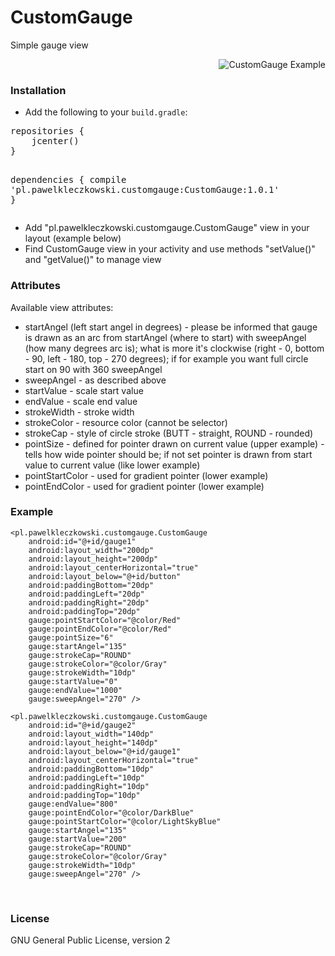 CustomGauge
===========

Simple gauge view

<img style="float: right" src="example.jpg" title="CustomGauge Example">


&nbsp;

### Installation

 * Add the following to your <code>build.gradle</code>:


<div class="highlight highlight-source-groovy-gradle"><pre><span class="pl-en">repositories</span> {
    jcenter()
}

<span class="pl-en">dependencies</span> {
    compile <span class="pl-s"><span class="pl-pds">'</span>pl.pawelkleczkowski.customgauge:CustomGauge:1.0.1<span class="pl-pds">'</span></span>
}</pre></div>
 * Add "pl.pawelkleczkowski.customgauge.CustomGauge" view in your layout (example below)
 * Find CustomGauge view in your activity and use methods "setValue()" and "getValue()" to manage view

### Attributes

Available view attributes:
 * startAngel (left start angel in degrees) - please be informed that gauge is drawn as an arc from startAngel (where to start) with sweepAngel (how many degrees arc is); what is more it's clockwise (right - 0, bottom - 90, left - 180, top - 270 degrees); if for example you want full circle start on 90 with 360 sweepAngel
 * sweepAngel - as described above
 * startValue - scale start value
 * endValue - scale end value
 * strokeWidth - stroke width
 * strokeColor - resource color (cannot be selector)
 * strokeCap - style of circle stroke (BUTT - straight, ROUND - rounded)
 * pointSize - defined for pointer drawn on current value (upper example) - tells how wide pointer should be; if not set pointer is drawn from start value to current value (like lower example)
 * pointStartColor - used for gradient pointer (lower example)
 * pointEndColor - used for gradient pointer (lower example)


### Example

    
    <pl.pawelkleczkowski.customgauge.CustomGauge
        android:id="@+id/gauge1"
        android:layout_width="200dp"
        android:layout_height="200dp"
        android:layout_centerHorizontal="true"
        android:layout_below="@+id/button"
        android:paddingBottom="20dp"
        android:paddingLeft="20dp"
        android:paddingRight="20dp"
        android:paddingTop="20dp"
        gauge:pointStartColor="@color/Red"
        gauge:pointEndColor="@color/Red"
        gauge:pointSize="6"
        gauge:startAngel="135"
        gauge:strokeCap="ROUND"
        gauge:strokeColor="@color/Gray"
        gauge:strokeWidth="10dp"
        gauge:startValue="0"
        gauge:endValue="1000"    
        gauge:sweepAngel="270" />

    <pl.pawelkleczkowski.customgauge.CustomGauge
        android:id="@+id/gauge2"
        android:layout_width="140dp"
        android:layout_height="140dp"
        android:layout_below="@+id/gauge1"
        android:layout_centerHorizontal="true"
        android:paddingBottom="10dp"
        android:paddingLeft="10dp"
        android:paddingRight="10dp"
        android:paddingTop="10dp"
        gauge:endValue="800"
        gauge:pointEndColor="@color/DarkBlue"
        gauge:pointStartColor="@color/LightSkyBlue"
        gauge:startAngel="135"
        gauge:startValue="200"
        gauge:strokeCap="ROUND"
        gauge:strokeColor="@color/Gray"
        gauge:strokeWidth="10dp"
        gauge:sweepAngel="270" />

&nbsp;

### License

GNU General Public License, version 2